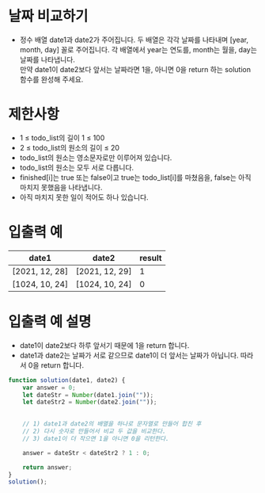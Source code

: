 # 날짜 비교하기
-  정수 배열 date1과 date2가 주어집니다. 두 배열은 각각 날짜를 나타내며 [year, month, day] 꼴로 주어집니다.
각 배열에서 year는 연도를, month는 월을, day는 날짜를 나타냅니다.  
만약 date1이 date2보다 앞서는 날짜라면 1을, 아니면 0을 return 하는 solution 함수를 완성해 주세요.

# 제한사항
- 1 ≤ todo_list의 길이 1 ≤ 100
- 2 ≤ todo_list의 원소의 길이 ≤ 20
- todo_list의 원소는 영소문자로만 이루어져 있습니다.
- todo_list의 원소는 모두 서로 다릅니다.
- finished[i]는 true 또는 false이고 true는 todo_list[i]를 마쳤음을, false는 아직 마치지 못했음을 나타냅니다.
- 아직 마치지 못한 일이 적어도 하나 있습니다.

# 입출력 예
| date1	| date2 | result |
| ----- | ----- | ------ |
| [2021, 12, 28] | [2021, 12, 29] | 1 |
| [1024, 10, 24] | [1024, 10, 24] | 0 |

# 입출력 예 설명
- date1이 date2보다 하루 앞서기 때문에 1을 return 합니다.
- date1과 date2는 날짜가 서로 같으므로 date1이 더 앞서는 날짜가 아닙니다. 따라서 0을 return 합니다.
  
```javascript
function solution(date1, date2) {
    var answer = 0;
    let dateStr = Number(date1.join(""));
    let dateStr2 = Number(date2.join(""));
    

    // 1) date1과 date2의 배열을 하나로 문자열로 만들어 합친 후
    // 2) 다시 숫자로 만들어서 비교 두 값을 비교한다.
    // 3) date1이 더 작으면 1을 아니면 0을 리턴한다.

    answer = dateStr < dateStr2 ? 1 : 0;

    return answer;
}
solution();
```
